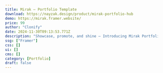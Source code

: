 ```yaml
---
title: Mirak — Portfolio Template
download: https://nayzak.design/product/mirak-portfolio-hub
demo: https://mirak.framer.website/
price: 99
author: "Clonify"
date: 2024-11-30T09:13:53.771Z
description: "Showcase, promote, and shine – Introducing Mirak Portfolio Hub, the versatile portfolio website template crafted to elevate your online presence. Ideal for designers, marketers, and developers aiming for a stellar showcase."
ssg: ["Framer"]
css: []
ui: []
cms: []
category: [Portfolio]
draft: false
---
```

